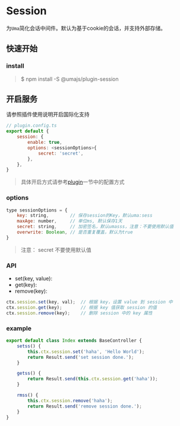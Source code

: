 # Session

为`Uma`简化会话中间件。默认为基于cookie的会话，并支持外部存储。

## 快速开始

### install
> $ npm install -S @umajs/plugin-session


## 开启服务
请参照插件使用说明开启国际化支持
```js
// plugin.config.ts
export default {
    session: {
        enable: true,
        options: <sessionOptions>{
            secret: 'secret',
        },
    },
}
```

> 具体开启方式请参考[plugin](../基础功能/Plugin.md)一节中的配置方式

### options
```js
type sessionOptions = {
    key: string,        // 保存session的Key，默认uma:sess 
    maxAge: number,     // 单位ms, 默认保存1天 
    secret: string,     // 加密签名，默认umasss，注意：不要使用默认值
    overwrite: Boolean, // 是否重复覆盖，默认为true
}
```
> 注意： secret 不要使用默认值


### API 
* set(key, value): 
* get(key): 
* remove(key): 
```js
ctx.session.set(key, val);  // 根据 key，设置 value 到 session 中
ctx.session.get(key);       // 根据 key 值获取 session 的值
ctx.session.remove(key);    // 删除 session 中的 key 属性
```

### example

```javascript
export default class Index extends BaseController {
    setss() {
        this.ctx.session.set('haha', 'Hello World');
        return Result.send('set session done.');
    }

    getss() {
        return Result.send(this.ctx.session.get('haha'));
    }

    rmss() {
        this.ctx.session.remove('haha');
        return Result.send('remove session done.');
    }
}
```
